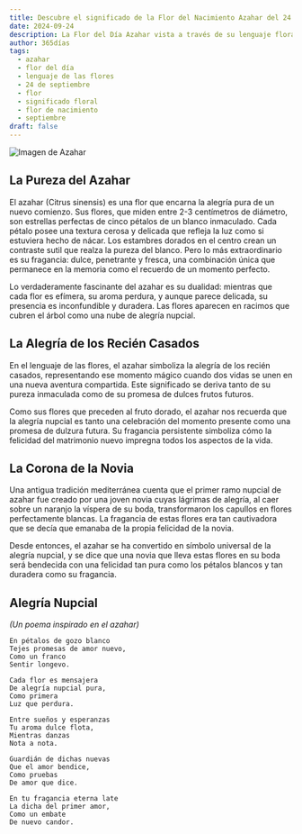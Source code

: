 ```yaml
---
title: Descubre el significado de la Flor del Nacimiento Azahar del 24 de septiembre
date: 2024-09-24
description: La Flor del Día Azahar vista a través de su lenguaje floral e historias
author: 365días
tags:
  - azahar
  - flor del día
  - lenguaje de las flores
  - 24 de septiembre
  - flor
  - significado floral
  - flor de nacimiento
  - septiembre
draft: false
---
```


![Imagen de Azahar](https://cdn.pixabay.com/photo/2020/04/03/16/23/Orange-blossom-4999435_1280.jpg#center)


## La Pureza del Azahar

El azahar (Citrus sinensis) es una flor que encarna la alegría pura de un nuevo comienzo. Sus flores, que miden entre 2-3 centímetros de diámetro, son estrellas perfectas de cinco pétalos de un blanco inmaculado. Cada pétalo posee una textura cerosa y delicada que refleja la luz como si estuviera hecho de nácar. Los estambres dorados en el centro crean un contraste sutil que realza la pureza del blanco. Pero lo más extraordinario es su fragancia: dulce, penetrante y fresca, una combinación única que permanece en la memoria como el recuerdo de un momento perfecto.

Lo verdaderamente fascinante del azahar es su dualidad: mientras que cada flor es efímera, su aroma perdura, y aunque parece delicada, su presencia es inconfundible y duradera. Las flores aparecen en racimos que cubren el árbol como una nube de alegría nupcial.

## La Alegría de los Recién Casados

En el lenguaje de las flores, el azahar simboliza la alegría de los recién casados, representando ese momento mágico cuando dos vidas se unen en una nueva aventura compartida. Este significado se deriva tanto de su pureza inmaculada como de su promesa de dulces frutos futuros.

Como sus flores que preceden al fruto dorado, el azahar nos recuerda que la alegría nupcial es tanto una celebración del momento presente como una promesa de dulzura futura. Su fragancia persistente simboliza cómo la felicidad del matrimonio nuevo impregna todos los aspectos de la vida.

## La Corona de la Novia

Una antigua tradición mediterránea cuenta que el primer ramo nupcial de azahar fue creado por una joven novia cuyas lágrimas de alegría, al caer sobre un naranjo la víspera de su boda, transformaron los capullos en flores perfectamente blancas. La fragancia de estas flores era tan cautivadora que se decía que emanaba de la propia felicidad de la novia.

Desde entonces, el azahar se ha convertido en símbolo universal de la alegría nupcial, y se dice que una novia que lleva estas flores en su boda será bendecida con una felicidad tan pura como los pétalos blancos y tan duradera como su fragancia.

## Alegría Nupcial
*(Un poema inspirado en el azahar)*

```
En pétalos de gozo blanco
Tejes promesas de amor nuevo,
Como un franco
Sentir longevo.

Cada flor es mensajera
De alegría nupcial pura,
Como primera
Luz que perdura.

Entre sueños y esperanzas
Tu aroma dulce flota,
Mientras danzas
Nota a nota.

Guardián de dichas nuevas
Que el amor bendice,
Como pruebas
De amor que dice.

En tu fragancia eterna late
La dicha del primer amor,
Como un embate
De nuevo candor.
```